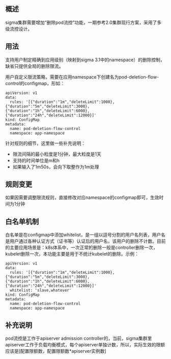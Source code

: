## 概述

sigma集群需要增加“删除pod流控”功能，一期参考2.0集群现行方案，采用了多级流控设计。

## 用法

支持用户制定精确到应用级别（映射到sigma 3.1中的namespace）的删除控制，缺省只提供全局的删除限流。

用户自定义限流策略，需要在应用namespace下创建名为pod-deletion-flow-control的configmap，形如：

```
apiVersion: v1
data:
  rules: '[{"duration":"1m","deleteLimit":1000},{"duration":"5m","deleteLimit":3000},{"duration":"1h","deleteLimit":6000},{"duration":"24h","deleteLimit":12000}]'
kind: ConfigMap
metadata:
  name: pod-deletion-flow-control
  namespace: app-namespace
```

针对规则的细节，这里做一些补充说明：

* 限流间隔的最小粒度是1分钟，最大粒度是1天
* 支持的时间单位是m和h
* 如果输入了1m50s，会向下取整作为1m处理

## 规则变更

如果因需要调整限流规则，直接修改对应namespace的configmap即可，生效时间为1分钟

## 白名单机制

白名单是在configmap中添加whitelist，是一组以逗号分割的用户名列表，用户名是用户通过各种认证方式（证书等）认证后的用户名，该用户的删除不计数。目前的主要应用场景是：k8s体系中，一次正常的删除一般是controller删除一次，kubelet删除一次，本功能主要是用于不统计kubelet的删除。示例：

```
apiVersion: v1
data:
  rules: '[{"duration":"1m","deleteLimit":1000},{"duration":"5m","deleteLimit":3000},{"duration":"1h","deleteLimit":6000},{"duration":"24h","deleteLimit":12000}]'
  whitelist: 'slave,whatever'
kind: ConfigMap
metadata:
  name: pod-deletion-flow-control
  namespace: app-namespace
```

## 补充说明

pod流控是工作于apiserver admission controller的，当前，sigma集群里apiserver工作于负载均衡模式，每个apiserver单独计数，所以，实际生效的限额应该是[配置限额数，配置限额数*apiserver实例数]